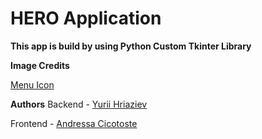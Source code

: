 # HERO Application

**This app is build by using Python Custom Tkinter Library**



**Image Credits**

[Menu Icon](https://www.flaticon.com/free-icons/arrowhead)



**Authors**
Backend - [Yurii Hriaziev](www.linkedin.com/in/yurii-hriaziev-7aa875240)

Frontend - [Andressa Cicotoste](https://www.linkedin.com/in/andressa-cicotoste-195230282/)
